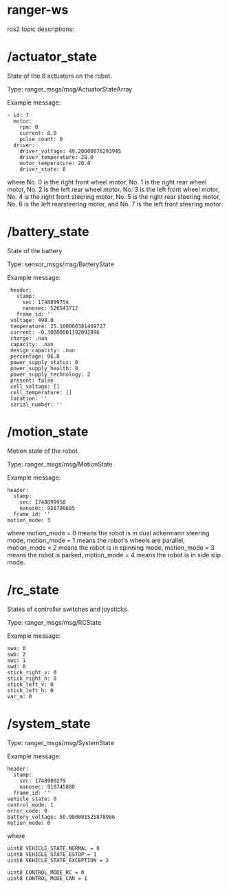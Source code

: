 # ranger-ws
ros2 topic descriptions: 

# /actuator_state
State of the 8 actuators on the robot.

Type: ranger_msgs/msg/ActuatorStateArray

Example message: 

```
- id: 7 
  motor: 
    rpm: 0 
    current: 0.0 
    pulse_count: 0 
  driver: 
    driver_voltage: 49.20000076293945 
    driver_temperature: 28.0 
    motor_temperature: 26.0
    driver_state: 0
```


 where No. 0 is the right front wheel motor, No. 1 is the right rear wheel motor, No. 2 is the left rear wheel motor, No. 3 is the left front wheel motor, No. 4 is the right front steering motor, No. 5 is the right rear steering motor, No. 6 is the left rearsteering motor, and No. 7 is the left front steering motor.

 # /battery_state
 State of the battery 
 
 Type: sensor_msgs/msg/BatteryState

 Example message: 

```
 header:
   stamp:
     sec: 1748899754
     nanosec: 526543712
   frame_id: ''
 voltage: 498.0
 temperature: 25.100000381469727
 current: -0.30000001192092896
 charge: .nan
 capacity: .nan
 design_capacity: .nan
 percentage: 96.0
 power_supply_status: 0
 power_supply_health: 0
 power_supply_technology: 2
 present: false
 cell_voltage: []
 cell_temperature: []
 location: ''
 serial_number: ''
```

# /motion_state
Motion state of the robot.

Type: ranger_msgs/msg/MotionState

Example message:

```
header:
  stamp:
    sec: 1748899958
    nanosec: 958790685
  frame_id: ''
motion_mode: 3
```

where motion_mode = 0 means the robot is in dual ackermann steering mode, motion_mode = 1 means the robot's wheels are parallel, motion_mode = 2 means the robot is in spinning mode, motion_mode = 3 means the robot is parked, motion_mode = 4 means the robot is in side slip mode. 


# /rc_state
States of controller switches and joysticks.

Type: ranger_msgs/msg/RCState

Example message: 
```
swa: 0
swb: 2
swc: 1
swd: 0
stick_right_v: 0
stick_right_h: 0
stick_left_v: 0
stick_left_h: 0
var_a: 0
```



# /system_state
Type: ranger_msgs/msg/SystemState

Example message: 
```
header:
  stamp:
    sec: 1748900279
    nanosec: 918745888
  frame_id: ''
vehicle_state: 0
control_mode: 1
error_code: 0
battery_voltage: 50.900001525878906
motion_mode: 0
```

where
```
uint8 VEHICLE_STATE_NORMAL = 0
uint8 VEHICLE_STATE_ESTOP = 1
uint8 VEHICLE_STATE_EXCEPTION = 2

uint8 CONTROL_MODE_RC = 0
uint8 CONTROL_MODE_CAN = 1
```


